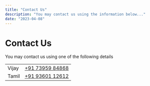```yaml
---
title: "Contact Us"
description: "You may contact us using the information below..."
date: "2023-04-08"
---
```


# Contact Us

You may contact us using one of the following details

|        |                                      |
| ------ | ------------------------------------ |
| Vijay | [+91 73959 84868](tel:+917395984868) |
| Tamil | [+91 93601 12612](tel:+919360112612) |
